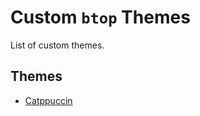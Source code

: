# Custom `btop` Themes

List of custom themes.

## Themes

* [Catppuccin](https://github.com/catppuccin/btop/tree/89ff712eb62747491a76a7902c475007244ff202/themes)
